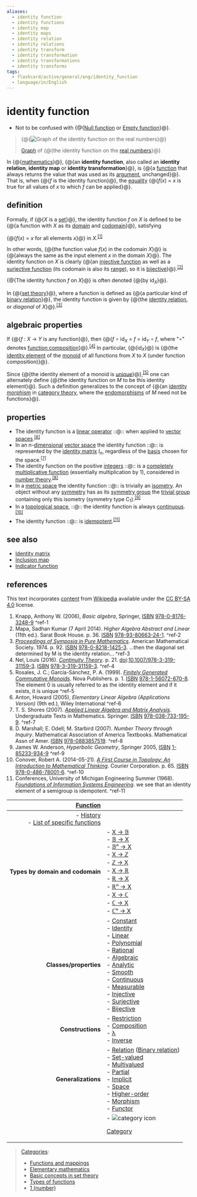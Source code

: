 ```yaml
---
aliases:
  - identity function
  - identity functions
  - identity map
  - identity maps
  - identity relation
  - identity relations
  - identity transform
  - identity transformation
  - identity transformations
  - identity transforms
tags:
  - flashcard/active/general/eng/identity_function
  - language/in/English
---
```


# identity function

- Not to be confused with {@{[Null function](null%20function.md) or [Empty function](empty%20function.md#standard%20functions)}@}. <!--SR:!2025-02-21,15,290-->

> {@{![[Graph](graph%20of%20a%20function.md) of the identity function on the [real numbers](real%20number.md)](../../archives/Wikimedia%20Commons/Function-x.svg)}@}
>
> [Graph](graph%20of%20a%20function.md) of {@{the identity function on the [real numbers](real%20number.md)}@} <!--SR:!2025-02-22,16,290!2025-02-21,15,290-->

In {@{[mathematics](mathematics.md)}@}, {@{an __identity function__, also called an __identity relation__, __identity map__ or __identity transformation__}@}, is {@{a [function](function%20(mathematics).md) that always returns the value that was used as its [argument](argument%20of%20a%20function.md), unchanged}@}. That is, when {@{_f_ is the identity function}@}, the [equality](equality%20(mathematics).md) {@{_f_\(_x_\) = _x_ is true for all values of _x_ to which _f_ can be applied}@}. <!--SR:!2025-02-22,16,290!2025-02-22,16,290!2025-02-21,15,290!2025-02-22,16,290!2025-02-21,15,290-->

## definition

Formally, if {@{_X_ is a [set](set%20(mathematics).md)}@}, the identity function _f_ on _X_ is defined to be {@{a function with _X_ as its [domain](domain%20of%20a%20function.md) and [codomain](codomain.md)}@}, satisfying <!--SR:!2025-02-21,15,290!2025-02-22,16,290-->

{@{_f_\(_x_\) = _x_   for all elements _x_}@} in _X_.<sup>[\[1\]](#^ref-1)</sup> <!--SR:!2025-02-22,16,290-->

In other words, {@{the function value _f_\(_x_\) in the codomain _X_}@} is {@{always the same as the input element _x_ in the domain _X_}@}. The identity function on _X_ is clearly {@{an [injective function](injective%20function.md) as well as a [surjective function](surjective%20function.md) \(its codomain is also its [range](range%20(function).md)\), so it is [bijective](bijection.md)}@}.<sup>[\[2\]](#^ref-2)</sup> <!--SR:!2025-02-22,16,290!2025-02-22,16,290!2025-02-21,15,290-->

{@{The identity function _f_ on _X_}@} is often denoted {@{by id<sub>_X_</sub>}@}. <!--SR:!2025-02-21,15,290!2025-02-21,15,290-->

In {@{[set theory](set%20theory.md)}@}, where a function is defined as {@{a particular kind of [binary relation](binary%20relation.md)}@}, the identity function is given by {@{the [identity relation](identity%20relation.md#particular%20homogeneous%20relations), or _diagonal_ of _X_}@}.<sup>[\[3\]](#^ref-3)</sup> <!--SR:!2025-02-21,15,290!2025-02-22,16,290!2025-02-22,16,290-->

## algebraic properties

If {@{_f_ : _X_ → _Y_ is any function}@}, then {@{_f_ ∘ id<sub>_X_</sub> = _f_ = id<sub>_Y_</sub> ∘ _f_, where "∘" denotes [function composition](function%20composition.md)}@}.<sup>[\[4\]](#^ref-4)</sup> In particular, {@{id<sub>_X_</sub>}@} is {@{the [identity element](identity%20element.md) of the [monoid](monoid.md) of all functions from _X_ to _X_ \(under function composition\)}@}. <!--SR:!2025-02-22,16,290!2025-02-21,15,290!2025-02-22,16,290!2025-02-22,16,290-->

Since {@{the identity element of a monoid is [unique](unique%20(mathematics).md)}@},<sup>[\[5\]](#^ref-5)</sup> one can alternately define {@{the identity function on _M_ to be this identity element}@}. Such a definition generalizes to the concept of {@{an [identity morphism](identity%20morphism.md#identity) in [category theory](category%20theory.md), where the [endomorphisms](endomorphism.md) of _M_ need not be functions}@}. <!--SR:!2025-02-22,16,290!2025-02-21,15,290!2025-02-22,16,290-->

## properties

- The identity function is a [linear operator](linear%20map.md) ::@:: when applied to [vector spaces](vector%20space.md).<sup>[\[6\]](#^ref-6)</sup> <!--SR:!2025-02-21,15,290!2025-02-21,15,290-->
- In an _n_-[dimensional](dimension%20(vector%20space).md) [vector space](vector%20space.md) the identity function ::@:: is represented by the [identity matrix](identity%20matrix.md) _I_<sub>_n_</sub>, regardless of the [basis](basis%20(linear%20algebra).md) chosen for the space.<sup>[\[7\]](#^ref-7)</sup> <!--SR:!2025-02-22,16,290!2025-02-22,16,290-->
- The identity function on the positive [integers](integer.md) ::@:: is a [completely multiplicative function](completely%20multiplicative%20function.md) \(essentially multiplication by 1\), considered in [number theory](number%20theory.md).<sup>[\[8\]](#^ref-8)</sup> <!--SR:!2025-02-21,15,290!2025-02-22,16,290-->
- In a [metric space](metric%20space.md) the identity function ::@:: is trivially an [isometry](isometry.md). An object without any [symmetry](symmetry.md) has as its [symmetry group](symmetry%20group.md) the [trivial group](trivial%20group.md) containing only this isometry \(symmetry type C<sub>1</sub>\).<sup>[\[9\]](#^ref-9)</sup> <!--SR:!2025-02-22,16,290!2025-02-21,15,290-->
- In a [topological space](topological%20space.md), ::@:: the identity function is always [continuous](continuous%20function.md#continuous%20functions%20between%20topological%20spaces).<sup>[\[10\]](#^ref-10)</sup> <!--SR:!2025-02-21,15,290!2025-02-22,16,290-->
- The identity function ::@:: is [idempotent](idempotence.md).<sup>[\[11\]](#^ref-11)</sup> <!--SR:!2025-02-22,16,290!2025-02-22,16,290-->

## see also

- [Identity matrix](identity%20matrix.md)
- [Inclusion map](inclusion%20map.md)
- [Indicator function](indicator%20function.md)

## references

This text incorporates [content](https://en.wikipedia.org/wiki/identity_function) from [Wikipedia](Wikipedia.md) available under the [CC BY-SA 4.0](https://creativecommons.org/licenses/by-sa/4.0/) license.

1. <a id="CITEREFKnapp2006"></a> Knapp, Anthony W. \(2006\), _Basic algebra_, Springer, [ISBN](ISBN%20(identifier).md) [978-0-8176-3248-9](https://en.wikipedia.org/wiki/Special:BookSources/978-0-8176-3248-9) <a id="^ref-1"></a>^ref-1
2. <a id="CITEREFMapa2014"></a> Mapa, Sadhan Kumar \(7 April 2014\). _Higher Algebra Abstract and Linear_ \(11th ed.\). Sarat Book House. p. 36. [ISBN](ISBN%20(identifier).md) [978-93-80663-24-1](https://en.wikipedia.org/wiki/Special:BookSources/978-93-80663-24-1). <a id="^ref-2"></a>^ref-2
3. [_Proceedings of Symposia in Pure Mathematics_](https://books.google.com/books?id=oIFLAQAAIAAJ&q=the+identity+function+is+given+by+the+identity+relation,+or+diagonal). American Mathematical Society. 1974. p. 92. [ISBN](ISBN%20(identifier).md) [978-0-8218-1425-3](https://en.wikipedia.org/wiki/Special:BookSources/978-0-8218-1425-3). ...then the diagonal set determined by M is the identity relation... <a id="^ref-3"></a>^ref-3
4. <a id="CITEREFNel2016"></a> Nel, Louis \(2016\). [_Continuity Theory_](https://books.google.com/books?id=_JdPDAAAQBAJ&pg=PA21). p. 21. [doi](doi%20(identifier).md):[10.1007/978-3-319-31159-3](https://doi.org/10.1007%2F978-3-319-31159-3). [ISBN](ISBN%20(identifier).md) [978-3-319-31159-3](https://en.wikipedia.org/wiki/Special:BookSources/978-3-319-31159-3). <a id="^ref-4"></a>^ref-4
5. <a id="CITEREFRosalesGarcía-Sánchez1999"></a> Rosales, J. C.; García-Sánchez, P. A. \(1999\). [_Finitely Generated Commutative Monoids_](https://books.google.com/books?id=LQsH6m-x8ysC&q=identity+element+of+a+monoid+is+unique&pg=PA1). Nova Publishers. p. 1. [ISBN](ISBN%20(identifier).md) [978-1-56072-670-8](https://en.wikipedia.org/wiki/Special:BookSources/978-1-56072-670-8). The element 0 is usually referred to as the identity element and if it exists, it is unique <a id="^ref-5"></a>^ref-5
6. <a id="CITEREFAnton2005"></a> Anton, Howard \(2005\), _Elementary Linear Algebra \(Applications Version\)_ \(9th ed.\), Wiley International <a id="^ref-6"></a>^ref-6
7. <a id="CITEREFT. S. Shores2007"></a> T. S. Shores \(2007\). [_Applied Linear Algebra and Matrix Analysis_](https://books.google.com/books?id=8qwTb9P-iW8C&q=Matrix+Analysis). Undergraduate Texts in Mathematics. Springer. [ISBN](ISBN%20(identifier).md) [978-038-733-195-9](https://en.wikipedia.org/wiki/Special:BookSources/978-038-733-195-9). <a id="^ref-7"></a>^ref-7
8. <a id="CITEREFD. MarshallE. OdellM. Starbird2007"></a> D. Marshall; E. Odell; M. Starbird \(2007\). _Number Theory through Inquiry_. Mathematical Association of America Textbooks. Mathematical Assn of Amer. [ISBN](ISBN%20(identifier).md) [978-0883857519](https://en.wikipedia.org/wiki/Special:BookSources/978-0883857519). <a id="^ref-8"></a>^ref-8
9. James W. Anderson, _Hyperbolic Geometry_, Springer 2005, [ISBN](ISBN%20(identifier).md) [1-85233-934-9](https://en.wikipedia.org/wiki/Special:BookSources/1-85233-934-9) <a id="^ref-9"></a>^ref-9
10. <a id="CITEREFConover2014"></a> Conover, Robert A. \(2014-05-21\). [_A First Course in Topology: An Introduction to Mathematical Thinking_](https://books.google.com/books?id=KCziAgAAQBAJ&q=identity+function+is+always+continuous&pg=PA65). Courier Corporation. p. 65. [ISBN](ISBN%20(identifier).md) [978-0-486-78001-6](https://en.wikipedia.org/wiki/Special:BookSources/978-0-486-78001-6). <a id="^ref-10"></a>^ref-10
11. <a id="CITEREFConferences1968"></a> Conferences, University of Michigan Engineering Summer \(1968\). [_Foundations of Information Systems Engineering_](https://books.google.com/books?id=AvAfAAAAMAAJ&q=The+identity+function+is+idempotent.). we see that an identity element of a semigroup is idempotent. <a id="^ref-11"></a>^ref-11

| <!-- hide <p> - [v](https://en.wikipedia.org/wiki/Template:Functions%20navbox) <br/> - [t](https://en.wikipedia.org/wiki/Template%20talk:Functions%20navbox) <br/> - [e](https://en.wikipedia.org/wiki/Special:EditPage/Template%3AFunctions%20navbox) <p>  <p>  <br/> --> [Function](function%20(mathematics).md) |                                                                                                                                                                                                                                                                                                                                                                                                                                                                                                                                                             |
| ------------------------------------------------------------------------------------------------------------------------------------------------------------------------------------------------------------------------------------------------------------------------------------------------------------------:| ----------------------------------------------------------------------------------------------------------------------------------------------------------------------------------------------------------------------------------------------------------------------------------------------------------------------------------------------------------------------------------------------------------------------------------------------------------------------------------------------------------------------------------------------------------- |
| - [History](history%20of%20the%20function%20concept.md) <br/> - [List of specific functions](list%20of%20mathematical%20functions.md)                                                                                                                                                                              |                                                                                                                                                                                                                                                                                                                                                                                                                                                                                                                                                             |
| __Types by domain and codomain__                                                                                                                                                                                                                                                                                   | - [X → 𝔹](Boolean-valued%20function.md) <br/> - [𝔹 → X](ordered%20pair.md) <br/> - [𝔹ⁿ → X](Boolean%20function.md) <br/> - [X → ℤ](integer-valued%20function.md) <br/> - [ℤ → X](sequence.md) <br/> - [X → ℝ](real-valued%20function.md) <br/> - [ℝ → X](function%20of%20a%20real%20variable.md) <br/> - [ℝⁿ → X](function%20of%20several%20real%20variables.md) <br/> - [X → ℂ](complex-valued%20function.md) <br/> - [ℂ → X](function%20of%20a%20complex%20variable.md) <br/> - [ℂⁿ → X](function%20of%20several%20complex%20variables.md)             |
| __Classes/properties__                                                                                                                                                                                                                                                                                             | - [Constant](constant%20function.md) <br/> - [Identity](identity%20function.md) <br/> - [Linear](linear%20map.md) <br/> - [Polynomial](polynomial.md) <br/> - [Rational](rational%20function.md) <br/> - [Algebraic](algebraic%20function.md) <br/> - [Analytic](analytic%20function.md) <br/> - [Smooth](smooth%20function.md) <br/> - [Continuous](continuous%20function.md) <br/> - [Measurable](measurable%20function.md) <br/> - [Injective](injective%20function.md) <br/> - [Surjective](surjective%20function.md) <br/> - [Bijective](bijection.md) |
| __Constructions__                                                                                                                                                                                                                                                                                                  | - [Restriction](restriction%20(mathematics).md) <br/> - [Composition](function%20composition.md) <br/> - [λ](lambda%20calculus.md) <br/> - [Inverse](inverse%20function.md)                                                                                                                                                                                                                                                                                                                                                                                 |
| __Generalizations__                                                                                                                                                                                                                                                                                                | - [Relation](relation%20(mathematics).md) \([Binary relation](binary%20relation.md)\) <br/> - [Set-valued](set-valued%20function.md) <br/> - [Multivalued](multivalued%20function.md) <br/> - [Partial](partial%20function.md) <br/> - [Implicit](implicit%20function.md) <br/> - [Space](function%20space.md) <br/> - [Higher-order](higher-order%20function.md) <br/> - [Morphism](morphism.md) <br/> - [Functor](functor.md)                                                                                                                             |
|                                                                                                                                                                                                                                                                                                                    | - ![category icon](../../archives/Wikimedia%20Commons/Symbol%20category%20class.svg) <p>  [Category](https://en.wikipedia.org/wiki/Category:Functions)                                                                                                                                                                                                                                                                                                                                                                                                      |

> [Categories](https://en.wikipedia.org/wiki/Help:Category):
>
> - [Functions and mappings](https://en.wikipedia.org/wiki/Category:Functions%20and%20mappings)
> - [Elementary mathematics](https://en.wikipedia.org/wiki/Category:Elementary%20mathematics)
> - [Basic concepts in set theory](https://en.wikipedia.org/wiki/Category:Basic%20concepts%20in%20set%20theory)
> - [Types of functions](https://en.wikipedia.org/wiki/Category:Types%20of%20functions)
> - [1 \(number\)](https://en.wikipedia.org/wiki/Category:1%20%28number%29)
